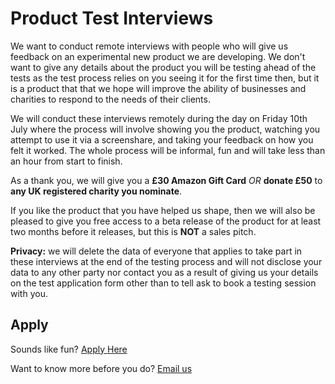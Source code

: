 # Product Test Interviews

We want to conduct remote interviews with people who will give us feedback on an experimental new product we are developing. We don't want to give any details about the product you will be testing ahead of the tests as the test process relies on you seeing it for the first time then, but it is a product that that we hope will improve the ability of businesses and charities to respond to the needs of their clients.

We will conduct these interviews remotely during the day on Friday 10th July where the process will involve showing you the product, watching you attempt to use it via a screenshare, and taking your feedback on how you felt it worked. The whole process will be informal, fun and will take less than an hour from start to finish.

As a thank you, we will give you a **£30 Amazon Gift Card** *OR* **donate £50** to **any UK registered charity you nominate**.

If you like the product that you have helped us shape, then we will also be pleased to give you free access to a beta release of the product for at least two months before it releases, but this is **NOT** a sales pitch.

**Privacy:** we will delete the data of everyone that applies to take part in these interviews at the end of the testing process and will not disclose your data to any other party nor contact you as a result of giving us your details on the test application form other than to tell ask to book a testing session with you.

## Apply

Sounds like fun? [Apply Here](https://forms.gle/a32RsuuH2FvBLU1M9)

Want to know more before you do? [Email us](mailto:hello@aplisay.com?subject=user%20testing%20on%2010th%20July)
